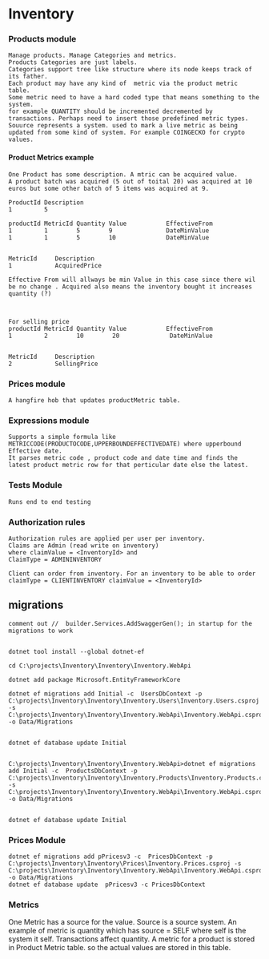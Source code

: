 # Inventory


### Products module 
    Manage products. Manage Categories and metrics. 
    Products Categories are just labels. 
    Categories support tree like structure where its node keeps track of its father.
    Each product may have any kind of  metric via the product metric table.  
    Some metric need to have a hard coded type that means something to the system.
    for example QUANTITY should be incremented decremented by transactions. Perhaps need to insert those predefined metric types.
    Souurce represents a system. used to mark a live metric as being updated from some kind of system. For example COINGECKO for crypto values.  

#### Product Metrics example 
    One Product has some description. A mtric can be acquired value. 
    A product batch was acquired (5 out of toital 20) was acquired at 10 euros but some other batch of 5 items was acquired at 9. 

    ProductId Description  
    1         5

    productId MetricId Quantity Value           EffectiveFrom    
    1         1        5        9               DateMinValue  
    1         1        5        10              DateMinValue       


    MetricId     Description  
    1            AcquiredPrice

    Effective From will allways be min Value in this case since there wil be no change . Acquired also means the inventory bought it increases quantity (?)



    For selling price 
    productId MetricId Quantity Value           EffectiveFrom    
    1         2        10        20              DateMinValue       

    
    MetricId     Description  
    2            SellingPrice
    



### Prices module 
    
    A hangfire hob that updates productMetric table. 

### Expressions module 

    Supports a simple formula like  METRICCODE(PRODUCTOCODE,UPPERBOUNDEFFECTIVEDATE) where upperbound Effective date.
    It parses metric code , product code and date time and finds the latest product metric row for that perticular date else the latest. 



### Tests Module 

    Runs end to end testing 
    
### Authorization rules 
    
    Authorization rules are applied per user per inventory.
    Claims are Admin (read write on inventory) 
    where claimValue = <InventoryId> and 
    ClaimType = ADMININVENTORY
        
    Client can order from inventory. For an inventory to be able to order 
    claimType = CLIENTINVENTORY claimValue = <InventoryId>

    

## migrations 
    comment out //  builder.Services.AddSwaggerGen(); in startup for the migrations to work
    

    dotnet tool install --global dotnet-ef
    
    cd C:\projects\Inventory\Inventory\Inventory.WebApi
    
    dotnet add package Microsoft.EntityFrameworkCore
    
    dotnet ef migrations add Initial -c  UsersDbContext -p C:\projects\Inventory\Inventory\Inventory.Users\Inventory.Users.csproj -s C:\projects\Inventory\Inventory\Inventory.WebApi\Inventory.WebApi.csproj -o Data/Migrations
    
    
    dotnet ef database update Initial


    C:\projects\Inventory\Inventory\Inventory.WebApi>dotnet ef migrations add Initial -c  ProductsDbContext -p C:\projects\Inventory\Inventory\Inventory.Products\Inventory.Products.csproj -s C:\projects\Inventory\Inventory\Inventory.WebApi\Inventory.WebApi.csproj -o Data/Migrations


    dotnet ef database update Initial



### Prices Module 

    dotnet ef migrations add pPricesv3 -c  PricesDbContext -p C:\projects\Inventory\Inventory\Prices\Inventory.Prices.csproj -s     C:\projects\Inventory\Inventory\Inventory.WebApi\Inventory.WebApi.csproj -o Data/Migrations
    dotnet ef database update  pPricesv3 -c PricesDbContext


  
    
### Metrics 

   One Metric has a source for the value. Source is a source system.
   An example of metric is quantity which has source = SELF where self is the system it self. 
   Transactions affect quantity. 
   A metric for a product is stored in Product Metric table. so the actual values are stored in this table. 




    

